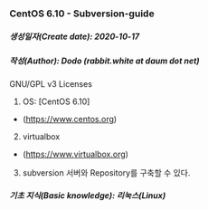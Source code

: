 ### CentOS 6.10 - Subversion-guide

##### 생성일자(Create date): 2020-10-17
##### 작성(Author): Dodo (rabbit.white at daum dot net)
GNU/GPL v3 Licenses

1. OS: [CentOS 6.10]
- (https://www.centos.org)
2. virtualbox
- (https://www.virtualbox.org)
3. subversion 서버와 Repository를 구축할 수 있다.

##### 기초 지식(Basic knowledge): 리눅스(Linux)
